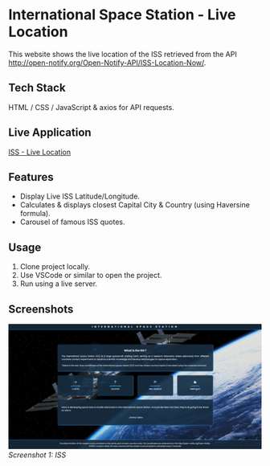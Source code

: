# International Space Station - Live Location

This website shows the live location of the ISS retrieved from the API http://open-notify.org/Open-Notify-API/ISS-Location-Now/.

## Tech Stack

HTML / CSS / JavaScript & axios for API requests.

## Live Application

[ISS -  Live Location](https://iss-live-locations.netlify.app)

## Features

- Display Live ISS Latitude/Longitude.
- Calculates & displays closest Capital City & Country (using Haversine formula).
- Carousel of famous ISS quotes.

## Usage

1. Clone project locally.
2. Use VSCode or similar to open the project.
3. Run using a live server.

## Screenshots

![Screenshot 1](screenshots/sc.png)
*Screenshot 1: ISS*